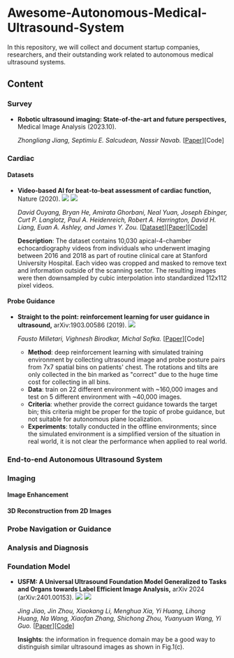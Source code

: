 # Awesome-Autonomous-Medical-Ultrasound-System
In this repository, we will collect and document startup companies, researchers, and their outstanding work related to autonomous medical ultrasound systems.

## Content

### Survey

- **Robotic ultrasound imaging: State-of-the-art and future perspectives,** Medical Image Analysis (2023.10).

  *Zhongliang Jiang, Septimiu E. Salcudean, Nassir Navab.* [[Paper](https://www.sciencedirect.com/science/article/abs/pii/S136184152300138X)][Code]

### Cardiac

#### Datasets

- **Video-based AI for beat-to-beat assessment of cardiac function,** Nature (2020). ![](https://img.shields.io/badge/EchoNet_Dynamic-blue) ![](https://img.shields.io/badge/A4C_Left_Ventricle_Segmentation-green)

  *David Ouyang, Bryan He, Amirata Ghorbani, Neal Yuan, Joseph Ebinger, Curt P. Langlotz, Paul A. Heidenreich, Robert A. Harrington, David H. Liang, Euan A. Ashley, and James Y. Zou.* [[Dataset](https://echonet.github.io/dynamic/)][[Paper](https://www.nature.com/articles/s41586-020-2145-8)][[Code](https://github.com/echonet/dynamic)]

  **Description**: The dataset contains 10,030 apical-4-chamber echocardiography videos from individuals who underwent imaging between 2016 and 2018 as part of routine clinical care at Stanford University Hospital. Each video was cropped and masked to remove text and information outside of the scanning sector. The resulting images were then downsampled by cubic interpolation into standardized 112x112 pixel videos.

#### Probe Guidance

- **Straight to the point: reinforcement learning for user guidance in ultrasound,** arXiv:1903.00586 (2019). ![](https://img.shields.io/badge/PLAX_Plane-green)

  *Fausto Milletari, Vighnesh Birodkar, Michal Sofka.* [[Paper](https://arxiv.org/abs/1903.00586)][Code]
  
  - **Method**: deep reinforcement learning with simulated training environment by collecting ultrasound image and probe posture pairs from 7x7 spatial bins on patients' chest. The rotations and tilts are only collected in the bin marked as "correct" due to the huge time cost for collecting in all bins.
  - **Data**: train on 22 different environment with ~160,000 images and test on 5 different environment with ~40,000 images.
  - **Criteria**: whether provide the correct guidance towards the target bin; this criteria might be proper for the topic of probe guidance, but not suitable for autonomous plane localization.
  - **Experiments**: totally conducted in the offline environments; since the simulated environment is a simplified version of the situation in real world, it is not clear the performance when applied to real world.
  
### End-to-end Autonomous Ultrasound System

### Imaging

#### Image Enhancement

#### 3D Reconstruction from 2D Images

### Probe Navigation or Guidance

### Analysis and Diagnosis

### Foundation Model

- **USFM: A Universal Ultrasound Foundation Model Generalized to Tasks and Organs towards Label Efficient Image Analysis,** arXiv 2024 (arXiv:2401.00153). ![](https://img.shields.io/badge/USFM-blue) ![](https://img.shields.io/badge/Classification_,_Segmentation_,_Enhancement-green)

  *Jing Jiao, Jin Zhou, Xiaokang Li, Menghua Xia, Yi Huang, Lihong Huang, Na Wang, Xiaofan Zhang, Shichong Zhou, Yuanyuan Wang, Yi Guo.* [[Paper](https://arxiv.org/abs/2401.00153)][[Code](https://github.com/openmedlab/USFM)]

  **Insights**: the information in frequence domain may be a good way to distinguish similar ultrasound images as shown in Fig.1(c).
